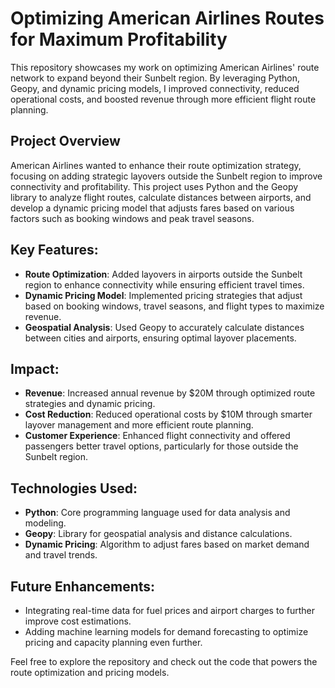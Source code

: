 # Optimizing American Airlines Routes for Maximum Profitability

This repository showcases my work on optimizing American Airlines' route network to expand beyond their Sunbelt region. By leveraging Python, Geopy, and dynamic pricing models, I improved connectivity, reduced operational costs, and boosted revenue through more efficient flight route planning.

## Project Overview

American Airlines wanted to enhance their route optimization strategy, focusing on adding strategic layovers outside the Sunbelt region to improve connectivity and profitability. This project uses Python and the Geopy library to analyze flight routes, calculate distances between airports, and develop a dynamic pricing model that adjusts fares based on various factors such as booking windows and peak travel seasons.

## Key Features:

- **Route Optimization**: Added layovers in airports outside the Sunbelt region to enhance connectivity while ensuring efficient travel times.
- **Dynamic Pricing Model**: Implemented pricing strategies that adjust based on booking windows, travel seasons, and flight types to maximize revenue.
- **Geospatial Analysis**: Used Geopy to accurately calculate distances between cities and airports, ensuring optimal layover placements.

## Impact:

- **Revenue**: Increased annual revenue by $20M through optimized route strategies and dynamic pricing.
- **Cost Reduction**: Reduced operational costs by $10M through smarter layover management and more efficient route planning.
- **Customer Experience**: Enhanced flight connectivity and offered passengers better travel options, particularly for those outside the Sunbelt region.

## Technologies Used:

- **Python**: Core programming language used for data analysis and modeling.
- **Geopy**: Library for geospatial analysis and distance calculations.
- **Dynamic Pricing**: Algorithm to adjust fares based on market demand and travel trends.

## Future Enhancements:

- Integrating real-time data for fuel prices and airport charges to further improve cost estimations.
- Adding machine learning models for demand forecasting to optimize pricing and capacity planning even further.

Feel free to explore the repository and check out the code that powers the route optimization and pricing models.
